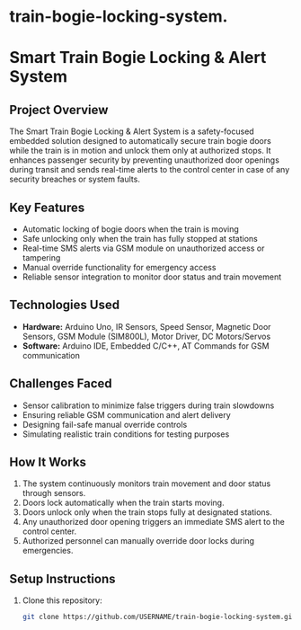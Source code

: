 # train-bogie-locking-system.
# Smart Train Bogie Locking & Alert System

## Project Overview
The Smart Train Bogie Locking & Alert System is a safety-focused embedded solution designed to automatically secure train bogie doors while the train is in motion and unlock them only at authorized stops. It enhances passenger security by preventing unauthorized door openings during transit and sends real-time alerts to the control center in case of any security breaches or system faults.

## Key Features
- Automatic locking of bogie doors when the train is moving
- Safe unlocking only when the train has fully stopped at stations
- Real-time SMS alerts via GSM module on unauthorized access or tampering
- Manual override functionality for emergency access
- Reliable sensor integration to monitor door status and train movement

## Technologies Used
- **Hardware:** Arduino Uno, IR Sensors, Speed Sensor, Magnetic Door Sensors, GSM Module (SIM800L), Motor Driver, DC Motors/Servos
- **Software:** Arduino IDE, Embedded C/C++, AT Commands for GSM communication

## Challenges Faced
- Sensor calibration to minimize false triggers during train slowdowns
- Ensuring reliable GSM communication and alert delivery
- Designing fail-safe manual override controls
- Simulating realistic train conditions for testing purposes

## How It Works
1. The system continuously monitors train movement and door status through sensors.
2. Doors lock automatically when the train starts moving.
3. Doors unlock only when the train stops fully at designated stations.
4. Any unauthorized door opening triggers an immediate SMS alert to the control center.
5. Authorized personnel can manually override door locks during emergencies.

## Setup Instructions
1. Clone this repository:  
   ```bash
   git clone https://github.com/USERNAME/train-bogie-locking-system.git
